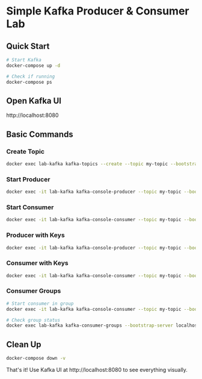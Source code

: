 # Simple Kafka Producer & Consumer Lab

## Quick Start

```bash
# Start Kafka
docker-compose up -d

# Check if running
docker-compose ps
```

## Open Kafka UI
http://localhost:8080

## Basic Commands

### Create Topic
```bash
docker exec lab-kafka kafka-topics --create --topic my-topic --bootstrap-server localhost:9092 --partitions 3 --replication-factor 1
```

### Start Producer
```bash
docker exec -it lab-kafka kafka-console-producer --topic my-topic --bootstrap-server localhost:9092
```

### Start Consumer
```bash
docker exec -it lab-kafka kafka-console-consumer --topic my-topic --bootstrap-server localhost:9092 --from-beginning
```

### Producer with Keys
```bash
docker exec -it lab-kafka kafka-console-producer --topic my-topic --bootstrap-server localhost:9092 --property "parse.key=true" --property "key.separator=:"
```

### Consumer with Keys
```bash
docker exec -it lab-kafka kafka-console-consumer --topic my-topic --bootstrap-server localhost:9092 --from-beginning --property "print.key=true" --property "key.separator= => "
```

### Consumer Groups
```bash
# Start consumer in group
docker exec -it lab-kafka kafka-console-consumer --topic my-topic --bootstrap-server localhost:9092 --group my-group

# Check group status
docker exec lab-kafka kafka-consumer-groups --bootstrap-server localhost:9092 --describe --group my-group
```

## Clean Up
```bash
docker-compose down -v
```

That's it! Use Kafka UI at http://localhost:8080 to see everything visually.
